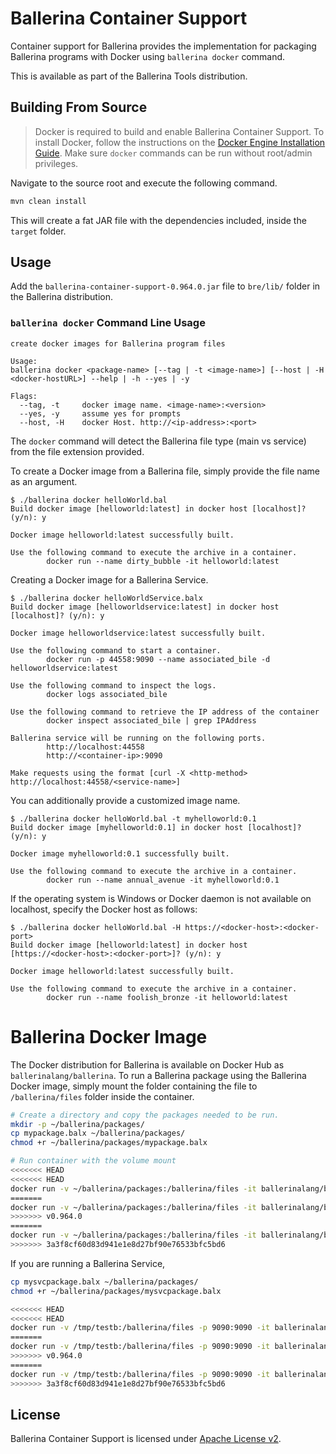 # Ballerina Container Support
Container support for Ballerina provides the implementation for packaging Ballerina programs with Docker using `ballerina docker` command.

This is available as part of the Ballerina Tools distribution.

## Building From Source
> Docker is required to build and enable Ballerina Container Support. To install Docker, follow the instructions on the [Docker Engine Installation Guide](https://docs.docker.com/engine/installation/). Make sure `docker` commands can be run without root/admin privileges.

Navigate to the source root and execute the following command.

```bash
mvn clean install
```

This will create a fat JAR file with the dependencies included, inside the `target` folder.

## Usage
Add the `ballerina-container-support-0.964.0.jar` file to `bre/lib/` folder in the Ballerina distribution.

### `ballerina docker` Command Line Usage
```
create docker images for Ballerina program files

Usage:
ballerina docker <package-name> [--tag | -t <image-name>] [--host | -H <docker-hostURL>] --help | -h --yes | -y

Flags:
  --tag, -t     docker image name. <image-name>:<version>
  --yes, -y     assume yes for prompts
  --host, -H    docker Host. http://<ip-address>:<port>
```
The `docker` command will detect the Ballerina file type (main vs service) from the file extension provided.

To create a Docker image from a Ballerina file, simply provide the file name as an argument.

```
$ ./ballerina docker helloWorld.bal
Build docker image [helloworld:latest] in docker host [localhost]? (y/n): y

Docker image helloworld:latest successfully built.

Use the following command to execute the archive in a container.
        docker run --name dirty_bubble -it helloworld:latest
```

Creating a Docker image for a Ballerina Service.

```
$ ./ballerina docker helloWorldService.balx
Build docker image [helloworldservice:latest] in docker host [localhost]? (y/n): y

Docker image helloworldservice:latest successfully built.

Use the following command to start a container.
        docker run -p 44558:9090 --name associated_bile -d helloworldservice:latest

Use the following command to inspect the logs.
        docker logs associated_bile

Use the following command to retrieve the IP address of the container
        docker inspect associated_bile | grep IPAddress

Ballerina service will be running on the following ports.
        http://localhost:44558
        http://<container-ip>:9090

Make requests using the format [curl -X <http-method> http://localhost:44558/<service-name>]
```

You can additionally provide a customized image name.

```
$ ./ballerina docker helloWorld.bal -t myhelloworld:0.1
Build docker image [myhelloworld:0.1] in docker host [localhost]? (y/n): y

Docker image myhelloworld:0.1 successfully built.

Use the following command to execute the archive in a container.
        docker run --name annual_avenue -it myhelloworld:0.1
```
If the operating system is Windows or Docker daemon is not available on localhost, specify the Docker host as follows:

```
$ ./ballerina docker helloWorld.bal -H https://<docker-host>:<docker-port>
Build docker image [helloworld:latest] in docker host [https://<docker-host>:<docker-port>]? (y/n): y

Docker image helloworld:latest successfully built.

Use the following command to execute the archive in a container.
        docker run --name foolish_bronze -it helloworld:latest
```

# Ballerina Docker Image
The Docker distribution for Ballerina is available on Docker Hub as `ballerinalang/ballerina`. To run a Ballerina package using the Ballerina Docker image, simply mount the folder containing the file to `/ballerina/files` folder inside the container.

```bash
# Create a directory and copy the packages needed to be run.
mkdir -p ~/ballerina/packages/
cp mypackage.balx ~/ballerina/packages/
chmod +r ~/ballerina/packages/mypackage.balx

# Run container with the volume mount
<<<<<<< HEAD
<<<<<<< HEAD
docker run -v ~/ballerina/packages:/ballerina/files -it ballerinalang/ballerina:0.964.0
=======
docker run -v ~/ballerina/packages:/ballerina/files -it ballerinalang/ballerina:0.964.0
>>>>>>> v0.964.0
=======
docker run -v ~/ballerina/packages:/ballerina/files -it ballerinalang/ballerina:0.964.0
>>>>>>> 3a3f8cf60d83d941e1e8d27bf90e76533bfc5bd6
```

If you are running a Ballerina Service,

```bash
cp mysvcpackage.balx ~/ballerina/packages/
chmod +r ~/ballerina/packages/mysvcpackage.balx

<<<<<<< HEAD
<<<<<<< HEAD
docker run -v /tmp/testb:/ballerina/files -p 9090:9090 -it ballerinalang/ballerina:0.964.0
=======
docker run -v /tmp/testb:/ballerina/files -p 9090:9090 -it ballerinalang/ballerina:0.964.0
>>>>>>> v0.964.0
=======
docker run -v /tmp/testb:/ballerina/files -p 9090:9090 -it ballerinalang/ballerina:0.964.0
>>>>>>> 3a3f8cf60d83d941e1e8d27bf90e76533bfc5bd6
```
## License
Ballerina Container Support is licensed under [Apache License v2](LICENSE).

